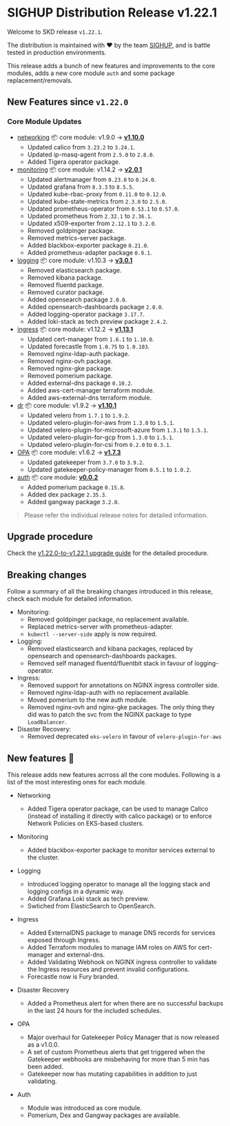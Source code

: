 # SIGHUP Distribution Release v1.22.1

Welcome to SKD release `v1.22.1`.

The distribution is maintained with ❤️ by the team [SIGHUP](https://sighup.io/), and is battle tested in production environments.

This release adds a bunch of new features and improvements to the core modules, adds a new core module `auth` and some package replacement/removals.

## New Features since `v1.22.0`

### Core Module Updates

- [networking](https://github.com/sighupio/fury-kubernetes-networking) 📦 core module: v1.9.0 -> [**v1.10.0**](https://github.com/sighupio/fury-kubernetes-networking/releases/tag/v1.10.0)
  - Updated calico from `3.23.2` to `3.24.1`.
  - Updated ip-masq-agent from `2.5.0` to `2.8.0`.
  - Added Tigera operator package.
- [monitoring](https://github.com/sighupio/fury-kubernetes-monitoring) 📦 core module: v1.14.2 -> [**v2.0.1**](https://github.com/sighupio/fury-kubernetes-monitoring/releases/tag/v2.0.1)
  - Updated alertmanager from `0.23.0` to `0.24.0`.
  - Updated grafana from `8.3.3` to `8.5.5`.
  - Updated kube-rbac-proxy from `0.11.0` to `0.12.0`.
  - Updated kube-state-metrics from `2.3.0` to `2.5.0`.
  - Updated prometheus-operator from `0.53.1` to `0.57.0`.
  - Updated prometheus from `2.32.1` to `2.36.1`.
  - Updated x509-exporter from `2.12.1` to `3.2.0`.
  - Removed goldpinger package.
  - Removed metrics-server package.
  - Added blackbox-exporter package `0.21.0`.
  - Added prometheus-adapter package `0.9.1`.
- [logging](https://github.com/sighupio/fury-kubernetes-logging) 📦 core module: v1.10.3 -> [**v3.0.1**](https://github.com/sighupio/fury-kubernetes-logging/releases/tag/v3.0.1)
  - Removed elasticsearch package.
  - Removed kibana package.
  - Removed fluentd package.
  - Removed curator package.
  - Added opensearch package `2.0.0`.
  - Added opensearch-dashboards package `2.0.0`.
  - Added logging-operator package `3.17.7`.
  - Added loki-stack as tech preview package `2.4.2`.
- [ingress](https://github.com/sighupio/fury-kubernetes-ingress) 📦 core module: v1.12.2 -> [**v1.13.1**](https://github.com/sighupio/fury-kubernetes-ingress/releases/tag/v1.13.1)
  - Updated cert-manager from `1.6.1` to `1.10.0`.
  - Updated forecastle from `1.0.75` to `1.0.103`.
  - Removed nginx-ldap-auth package.
  - Removed nginx-ovh package.
  - Removed nginx-gke package.
  - Removed pomerium package.
  - Added external-dns package `0.10.2`.
  - Added aws-cert-manager terraform module.
  - Added aws-external-dns terraform module.
- [dr](https://github.com/sighupio/fury-kubernetes-dr) 📦 core module: v1.9.2 -> [**v1.10.1**](https://github.com/sighupio/fury-kubernetes-dr/releases/tag/v1.10.1)
  - Updated velero from `1.7.1` to `1.9.2`.
  - Updated velero-plugin-for-aws from `1.3.0` to `1.5.1`.
  - Updated velero-plugin-for-microsoft-azure from `1.3.1` to `1.5.1`.
  - Updated velero-plugin-for-gcp from `1.3.0` to `1.5.1`.
  - Updated velero-plugin-for-csi from `0.2.0` to `0.3.1`.
- [OPA](https://github.com/sighupio/fury-kubernetes-opa) 📦 core module: v1.6.2 -> [**v1.7.3**](https://github.com/sighupio/fury-kubernetes-opa/releases/tag/v1.7.3)
  - Updated gatekeeper from `3.7.0` to `3.9.2`.
  - Updated gatekeeper-policy-manager from `0.5.1` to `1.0.2`.
- [auth](https://github.com/sighupio/fury-kubernetes-auth) 📦 core module: [**v0.0.2**](https://github.com/sighupio/fury-kubernetes-auth/releases/tag/v0.0.2)
  - Added pomerium package `0.15.8`.
  - Added dex package `2.35.3`.
  - Added gangway package `3.2.0`.
  
> Please refer the individual release notes for detailed information.

## Upgrade procedure

Check the [v1.22.0-to-v1.22.1 upgrade guide](../upgrades/v1.22.0-to-v1.22.1.md) for the detailed procedure.

## Breaking changes

Follow a summary of all the breaking changes introduced in this release, check each module for detailed information.

- Monitoring:
  - Removed goldpinger package, no replacement available.
  - Replaced metrics-server with prometheus-adapter.
  - `kubectl --server-side` apply is now required.
- Logging:
  - Removed elasticsearch and kibana packages, replaced by opensearch and opensearch-dashboards packages.
  - Removed self managed fluentd/fluentbit stack in favour of logging-operator.
- Ingress:
  - Removed support for annotations on NGINX ingress controller side.
  - Removed nginx-ldap-auth with no replacement available.
  - Moved pomerium to the new auth module.
  - Removed nginx-ovh and nginx-gke packages. The only thing they did was to patch the svc from the NGINX package to type `LoadBalancer`.
- Disaster Recovery:
  - Removed deprecated `eks-velero` in favour of `velero-plugin-for-aws`

## New features 🌟

This release adds new features acrross all the core modules. Following is a list of the most interesting ones for each module.

- Networking
  - Added Tigera operator package, can be used to manage Calico (instead of installing it directly with calico package) or to enforce Network Policies on EKS-based clusters.

- Monitoring
  - Added blackbox-exporter package to monitor services external to the cluster.
  
- Logging
  - Introduced logging operator to manage all the logging stack and logging configs in a dynamic way.
  - Added Grafana Loki stack as tech preview.
  - Swtiched from ElasticSearch to OpenSearch.

- Ingress
  - Added ExternalDNS package to manage DNS records for services exposed through Ingress.
  - Added Terraform modules to manage IAM roles on AWS for cert-manager and external-dns.
  - Added Validating Webhook on NGINX ingress controller to validate the Ingress resources and prevent invalid configurations.
  - Forecastle now is Fury branded.

- Disaster Recovery
  - Added a Prometheus alert for when there are no successful backups in the last 24 hours for the included schedules.

- OPA
  - Major overhaul for Gatekeeper Policy Manager that is now released as a v1.0.0.
  - A set of custom Prometheus alerts that get triggered when the Gatekeeper webhooks are misbehaving for more than 5 min has been added.
  - Gatekeeper now has mutating capabilities in addition to just validating.

- Auth
  - Module was introduced as core module.
  - Pomerium, Dex and Gangway packages are available.
